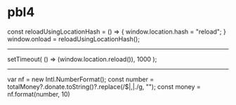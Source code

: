 # pbl4

const reloadUsingLocationHash = () => {
window.location.hash = "reload";
}
window.onload = reloadUsingLocationHash();

---

setTimeout(
() => (window.location.reload()),
1000
);

---

var nf = new Intl.NumberFormat();
const number = totalMoney?.donate.toString()?.replace(/\$|,|\./g, "");
const money = nf.format(number, 10)
